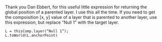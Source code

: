 Thank you Dan Ebbert, for this useful little expression for returning the global position of a parented layer. I use this all the time.
If you need to get the compoisition [x, y] value of a layer that is parented to another layer, use this expression, but replace "Null 1" with the target layer.

```
L = thisComp.layer(“Null 1”);
L.toWorld(L.anchorPoint)
```
